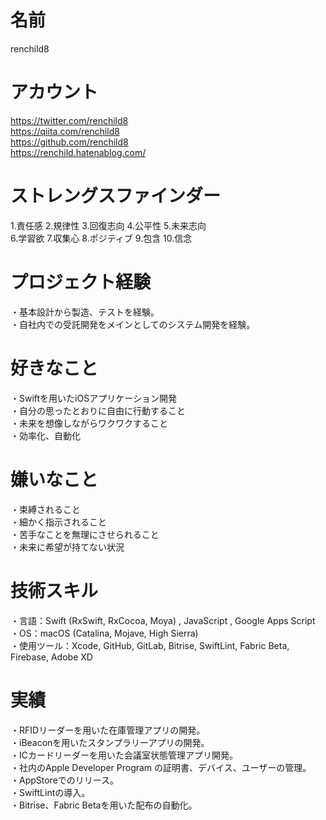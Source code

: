 
# 名前
renchild8


# アカウント
https://twitter.com/renchild8  
https://qiita.com/renchild8  
https://github.com/renchild8  
https://renchild.hatenablog.com/  


# ストレングスファインダー
1.責任感 2.規律性 3.回復志向 4.公平性 5.未来志向  
6.学習欲 7.収集心 8.ポジティブ 9.包含 10.信念  


# プロジェクト経験
・基本設計から製造、テストを経験。  
・自社内での受託開発をメインとしてのシステム開発を経験。  


# 好きなこと
・Swiftを用いたiOSアプリケーション開発  
・自分の思ったとおりに自由に行動すること  
・未来を想像しながらワクワクすること  
・効率化、自動化  


# 嫌いなこと
・束縛されること  
・細かく指示されること  
・苦手なことを無理にさせられること  
・未来に希望が持てない状況  


# 技術スキル
・言語：Swift (RxSwift, RxCocoa, Moya) , JavaScript , Google Apps Script  
・OS：macOS (Catalina, Mojave, High Sierra)  
・使用ツール：Xcode, GitHub, GitLab, Bitrise, SwiftLint, Fabric Beta, Firebase, Adobe XD  


# 実績
・RFIDリーダーを用いた在庫管理アプリの開発。  
・iBeaconを用いたスタンプラリーアプリの開発。  
・ICカードリーダーを用いた会議室状態管理アプリ開発。  
・社内のApple Developer Program の証明書、デバイス、ユーザーの管理。  
・AppStoreでのリリース。  
・SwiftLintの導入。  
・Bitrise、Fabric Betaを用いた配布の自動化。  

